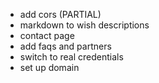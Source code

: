 - add cors (PARTIAL)
- markdown to wish descriptions
- contact page
- add faqs and partners
- switch to real credentials
- set up domain
